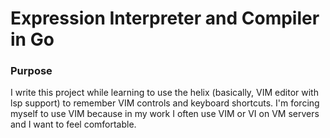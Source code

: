 # Expression Interpreter and Compiler in Go

### Purpose

I write this project while learning to use the helix (basically, VIM editor with lsp support) to remember VIM controls and keyboard shortcuts. I'm forcing myself to use VIM because in my work I often use VIM or VI on VM servers and I want to feel comfortable.